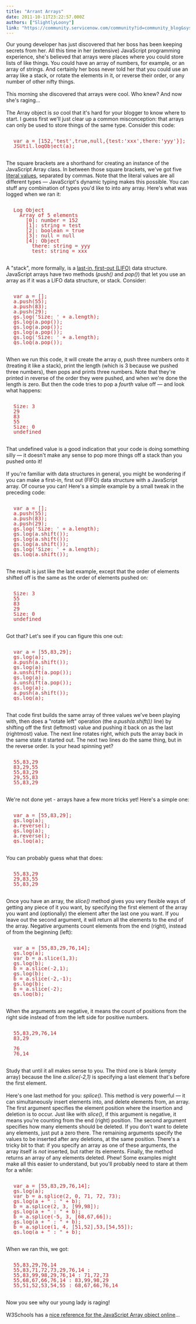 ```yaml
---
title: "Arrant Arrays"
date: 2011-10-11T23:22:57.000Z
authors: ["SlightlyLoony"]
link: "https://community.servicenow.com/community?id=community_blog&sys_id=e94deee5dbd0dbc01dcaf3231f9619be"
---
```

<p><span class="asset-asset_lightbox-Small asset-align-right"><a href="/files/SlightlyLoony/crazy-girl.jpg" rel="lightbox"><img rel="lightbox" src="http://community.service-now.com/files/imagecache/Small/SlightlyLoony/crazy-girl.jpg" alt="" title="" class="imagecache imagecache-Small" /></a></span>Our young developer has just discovered that her boss has been keeping secrets from her. All this time in her (extensive) JavaScript programming experience, she's believed that arrays were places where you could store lists of like things. You could have an array of numbers, for example, or an array of strings. And certainly her boss never told her that you could use an array like a stack, or rotate the elements in it, or reverse their order, or any number of other nifty things.<br /><br />This morning she discovered that arrays were cool. Who knew? And now she's raging...<br /><!--break--><br />The Array object is <i>so</i> cool that it's hard for your blogger to know where to start. I guess first we'll just clear up a common misconception: that arrays can only be used to store things of the same type. Consider this code:<br /><pre style="margin-left:20px;line-height:1;color:FireBrick;"><br />var a = [152,'test',true,null,{test:'xxx',there:'yyy'}];<br />JSUtil.logObject(a);<br /></pre><br />The square brackets are a shorthand for creating an instance of the JavaScript Array class. In between those square brackets, we've got five <a title="l" href="">literal values</a>, separated by commas. Note that the literal values are all different types — JavaScript's dynamic typing makes this possible. You can stuff any combination of types you'd like to into any array. Here's what was logged when we ran it:<br /><pre style="margin-left:20px;line-height:1;color:FireBrick;"><br />Log Object<br />  Array of 5 elements<br />    [0]: number = 152<br />    [1]: string = test<br />    [2]: boolean = true<br />    [3]: null = null<br />    [4]: Object<br />      there: string = yyy<br />      test: string = xxx<br /></pre><br />A "stack", more formally, is a <a title=".wikipedia.org/wiki/LIFO_(computing)" href="http://en.wikipedia.org/wiki/LIFO_(computing)">last-in, first-out (LIFO)</a> data structure. JavaScript arrays have two methods (<i>push()</i> and <i>pop()</i>) that let you use an array as if it was a LIFO data structure, or stack. Consider:<br /><pre style="margin-left:20px;line-height:1;color:FireBrick;"><br />var a = [];<br />a.push(55);<br />a.push(83);<br />a.push(29);<br />gs.log('Size: ' + a.length);<br />gs.log(a.pop());<br />gs.log(a.pop());<br />gs.log(a.pop());<br />gs.log('Size: ' + a.length);<br />gs.log(a.pop());<br /></pre><br />When we run this code, it will create the array <i>a</i>, push three numbers onto it (treating it like a stack), print the length (which is 3 because we pushed three numbers), then pops and prints three numbers. Note that they're printed in reverse of the order they were pushed, and when we're done the length is zero. But then the code tries to pop a <i>fourth</i> value off — and look what happens:<br /><pre style="margin-left:20px;line-height:1;color:FireBrick;"><br />Size: 3<br />29<br />83<br />55<br />Size: 0<br />undefined<br /></pre><br />That undefined value is a good indication that your code is doing something silly — it doesn't make any sense to pop more things off a stack than you pushed onto it!<br /><br />If you're familiar with data structures in general, you might be wondering if you can make a first-in, first out (FIFO) data structure with a JavaScript array. Of course you can! Here's a simple example by a small tweak in the preceding code:<br /><pre style="margin-left:20px;line-height:1;color:FireBrick;"><br />var a = [];<br />a.push(55);<br />a.push(83);<br />a.push(29);<br />gs.log('Size: ' + a.length);<br />gs.log(a.shift());<br />gs.log(a.shift());<br />gs.log(a.shift());<br />gs.log('Size: ' + a.length);<br />gs.log(a.shift());<br /></pre><br />The result is just like the last example, except that the order of elements shifted off is the same as the order of elements pushed on:<br /><pre style="margin-left:20px;line-height:1;color:FireBrick;"><br />Size: 3<br />55<br />83<br />29<br />Size: 0<br />undefined<br /></pre><br />Got that? Let's see if you can figure this one out:<br /><pre style="margin-left:20px;line-height:1;color:FireBrick;"><br />var a = [55,83,29];<br />gs.log(a);<br />a.push(a.shift());<br />gs.log(a);<br />a.unshift(a.pop());<br />gs.log(a);<br />a.unshift(a.pop());<br />gs.log(a);<br />a.push(a.shift());<br />gs.log(a);<br /></pre><br />That code first builds the same array of three values we've been playing with, then does a "rotate left" operation (the <i>a.push(a.shift())</i> line) by shifting off the first (leftmost) value and pushing it back on as the last (rightmost) value. The next line rotates right, which puts the array back in the same state it started out. The next two lines do the same thing, but in the reverse order. Is your head spinning yet?<br /><pre style="margin-left:20px;line-height:1;color:FireBrick;"><br />55,83,29<br />83,29,55<br />55,83,29<br />29,55,83<br />55,83,29<br /></pre><br />We're not done yet - arrays have a few more tricks yet! Here's a simple one:<br /><pre style="margin-left:20px;line-height:1;color:FireBrick;"><br />var a = [55,83,29];<br />gs.log(a);<br />a.reverse();<br />gs.log(a);<br />a.reverse();<br />gs.log(a);<br /></pre><br />You can probably guess what that does:<br /><pre style="margin-left:20px;line-height:1;color:FireBrick;"><br />55,83,29<br />29,83,55<br />55,83,29<br /></pre><br />Once you have an array, the <i>slice()</i> method gives you very flexible ways of getting any piece of it you want, by specifying the first element of the array you want and (optionally) the element after the last one you want. If you leave out the second argument, it will return all the elements to the end of the array. Negative arguments count elements from the end (right), instead of from the beginning (left):<br /><pre style="margin-left:20px;line-height:1;color:FireBrick;"><br />var a = [55,83,29,76,14];<br />gs.log(a);<br />var b = a.slice(1,3);<br />gs.log(b);<br />b = a.slice(-2,1);<br />gs.log(b);<br />b = a.slice(-2,-1);<br />gs.log(b);<br />b = a.slice(-2);<br />gs.log(b);<br /></pre><br />When the arguments are negative, it means the count of positions from the right side instead of from the left side for positive numbers.<br /><pre style="margin-left:20px;line-height:1;color:FireBrick;"><br />55,83,29,76,14<br />83,29<br /><br />76<br />76,14<br /></pre><br />Study that until it all makes sense to you. The third one is blank (empty array) because the line <i>a.slice(-2,1)</i> is specifying a last element that's before the first element.<br /><br />Here's one last method for you: <i>splice()</i>. This method is very powerful — it can simultaneously insert elements into, and delete elements from, an array. The first argument specifies the element position where the insertion and deletion is to occur. Just like with <i>slice()</i>, if this argument is negative, it means you're counting from the end (right) position. The second argument specifies how many elements should be deleted. If you don't want to delete any elements, just put a zero there. The remaining arguments specify the values to be inserted after any deletions, at the same position. There's a tricky bit to that: if you specify an array as one of these arguments, the array itself is <i>not</i> inserted, but rather its elements. Finally, the method returns an array of any elements deleted. Phew! Some examples might make all this easier to understand, but you'll probably need to stare at them for a while:<br /><pre style="margin-left:20px;line-height:1;color:FireBrick;"><br />var a = [55,83,29,76,14];<br />gs.log(a);<br />var b = a.splice(2, 0, 71, 72, 73);<br />gs.log(a + " : " + b);<br />b = a.splice(2, 3, [99,98]);<br />gs.log(a + " : " + b);<br />b = a.splice(-5, 3, [68,67,66]);<br />gs.log(a + " : " + b);<br />b = a.splice(1, 4, [51,52],53,[54,55]);<br />gs.log(a + " : " + b);<br /></pre><br />When we ran this, we got:<br /><pre style="margin-left:20px;line-height:1;color:FireBrick;"><br />55,83,29,76,14<br />55,83,71,72,73,29,76,14 :<br />55,83,99,98,29,76,14 : 71,72,73<br />55,68,67,66,76,14 : 83,99,98,29<br />55,51,52,53,54,55 : 68,67,66,76,14<br /></pre><br />Now you see why our young lady is raging!<br /><br />W3Schools has a <a title="w.w3schools.com/jsref/jsref_obj_array.asp" href="http://www.w3schools.com/jsref/jsref_obj_array.asp">nice reference for the JavaScript Array object online</a>...</p>